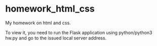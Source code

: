 # homework_html_css
My homework on html and css.

To view it, you need to run the Flask application using python/python3 hw.py and go to the issued local server address.
